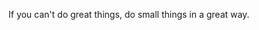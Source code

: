        
If you can't do great things, do small things in a great way.
<!---
sirius29-bot/sirius29-bot is a ✨ special ✨ repository because its `README.md` (this file) appears on your GitHub profile.
You can click the Preview link to take a look at your changes.
--->
